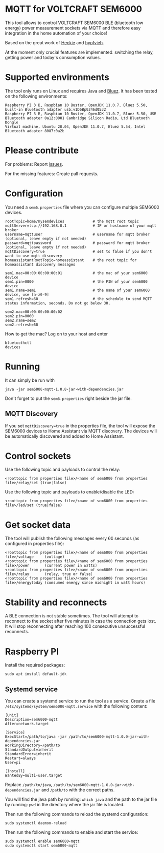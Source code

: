 # MQTT for VOLTCRAFT SEM6000

This tool allows to control VOLTCRAFT SEM6000 BLE (bluetooth low energy) power measurement sockets via MQTT and therefore easy integration in the home automation of your choice!

Based on the great work of [Heckie](https://github.com/Heckie75/voltcraft-sem-6000) and [hypfvieh](https://github.com/hypfvieh/bluez-dbus).

At the moment only crucial features are implemented: switching the relay, getting power and today's consumption values.

# Supported environments
The tool only runs on Linux and requires Java and [Bluez](http://www.bluez.org/).
It has been tested on the following environments:

```
Raspberry PI 3 B, Raspbian 10 Buster, OpenJDK 11.0.7, Bluez 5.50, built-in Bluetooth adapter usb:v1D6Bp0246d0532
Raspberry PI 3 B, Raspbian 10 Buster, OpenJDK 11.0.7, Bluez 5.50, USB Bluetooth adapter 0a12:0001 Cambridge Silicon Radio, Ltd Bluetooth Dongle
Virtual machine, Ubuntu 20.04, OpenJDK 11.0.7, Bluez 5.54, Intel Bluetooth adapter 8087:0a2b
```
# Please contribute

For problems: Report [issues](https://github.com/magcode/sem6000-mqtt/issues).

For the missing features: Create pull requests.

# Configuration
You need a `sem6.properties` file where you can configure multiple SEM6000 devices.

```
rootTopic=home/mysemdevices             # the mqtt root topic
mqttServer=tcp://192.168.0.1            # IP or hostname of your mqtt broker
username=mqttuser                       # username for mqtt broker (optional, leave empty if not needed)
password=mqttpassword                   # password for mqtt broker (optional, leave empty if not needed)
mqttDiscovery=true                      # set to false if you don't want to use mqtt discovery
homeassistantRootTopic=homeassistant    # the root topic for homeassistant discovery messages

sem1.mac=00:00:00:00:00:01              # the mac of your sem6000 device
sem1.pin=0000                           # the PIN of your sem6000 device
sem1.name=sem1                          # the name of your sem6000 device, use [a-z0-9]
sem1.refresh=60                         # the schedule to send MQTT status information, seconds. Do not go below 30.

sem2.mac=00:00:00:00:00:02
sem2.pin=0000
sem2.name=sem2
sem2.refresh=60
```

How to get the mac? Log on to your host and enter
```
bluetoothctl
devices
```

# Running
It can simply be run with

`java -jar sem6000-mqtt-1.0.0-jar-with-dependencies.jar`

Don't forget to put the `sem6.properties` right beside the jar file.

## MQTT Discovery
If you set `mqttDiscovery=true` in the properties file, the tool will expose the SEM6000 devices to Home Assistant via MQTT discovery. The devices will be automatically discovered and added to Home Assistant.


# Control sockets
Use the following topic and payloads to control the relay:
```
<roottopic from properties file>/<name of sem6000 from properties file>/relay/set (true|false)
```
Use the following topic and payloads to enable/disable the LED:

```
<roottopic from properties file>/<name of sem6000 from properties file>/led/set (true|false)
```

# Get socket data
The tool will publish the following messages every 60 seconds (as configured in properties file):

```
<roottopic from properties file>/<name of sem6000 from properties file>/voltage     (voltage)
<roottopic from properties file>/<name of sem6000 from properties file>/power       (current power in watts)
<roottopic from properties file>/<name of sem6000 from properties file>/relay       (relay, true or false)
<roottopic from properties file>/<name of sem6000 from properties file>/energytoday (consumed energy since midnight in watt hours)
```

# Stability and reconnects
A BLE connection is not stable sometimes. The tool will attempt to reconnect to the socket after five minutes in case the connection gets lost. It will stop reconnecting after reaching 100 consecutive unsuccessful reconnects.

# Raspberry PI

Install the required packages:

```
sudo apt install default-jdk
```

## Systemd service

You can create a systemd service to run the tool as a service. Create a file `/etc/systemd/system/sem6000-mqtt.service` with the following content:

```
[Unit]
Description=sem6000-mqtt
After=network.target

[Service]
ExecStart=/path/to/java -jar /path/to/sem6000-mqtt-1.0.0-jar-with-dependencies.jar
WorkingDirectory=/path/to
StandardOutput=inherit
StandardError=inherit
Restart=always
User=pi

[Install]
WantedBy=multi-user.target
```

Replace `/path/to/java`, `/path/to/sem6000-mqtt-1.0.0-jar-with-dependencies.jar` and `/path/to` with the correct paths.

You will find the java path by running: `which java` and the path to the jar file by running: `pwd` in the directory where the jar file is located.

Then run the following commands to reload the systemd configuration:

```
sudo systemctl daemon-reload
```

Then run the following commands to enable and start the service:

```
sudo systemctl enable sem6000-mqtt
sudo systemctl start sem6000-mqtt
```
